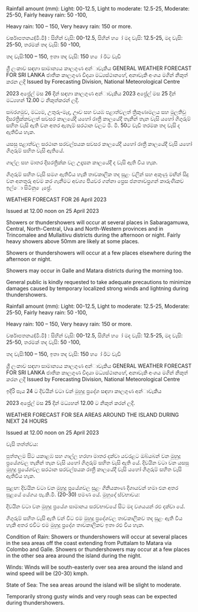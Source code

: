 Rainfall amount (mm): Light: 00-12.5, Light to moderate: 12.5-25, Moderate: 25-50, Fairly heavy rain: 50 -100,

Heavy rain: 100 – 150, Very heavy rain: 150 or more.

වර්ෂාපතනය(මි.මී) : සිහින් වැසි: 00-12.5, සිහින් හ ෝ මද වැසි: 12.5-25, මද වැසි: 25-50, තරමක් තද වැසි: 50 -100,

තද වැසි:100 – 150, ඉතා තද වැසි: 150 හ ෝ ඊට වැඩි

ශ්‍රී ලංකාව සඳහා සාමාන්‍යය කාලගුණ අන්‍ාවැකිය GENERAL WEATHER FORECAST FOR SRI LANKA ජාතික කාලගුණ විදයා මධ්‍යස්ථානහේ, අනාවැකි අංශය මගින් නිකුත් කරන ලදි Issued by Forecasting Division, National Meteorological Centre

2023 අප්‍රේල් මස 26 දින්‍ සඳහා කාලගුණ අන්‍ාවැකිය 2023 අප්‍රේල් මස 25 දින්‍ මධ්‍යහන්‍ 12.00 ට නිකුත්කරන්‍ ලදි.

සබරගමුව, මධ්‍යම, උතුරු-මැද, ඌව සහ වයඹ පළාත්වලත් ත්‍රිකුණාමලය සහ මුලතිවු දිසරත්‍රික්කවලත් සවසර කාලයේදී යහෝ රාත්‍රී කාලයේදී තැනින් තැන වැසි යහෝ ගිගුරුම් සහිත වැසි ඇති වන අතර ඇතැම් සරථාන වලට මි. මී. 50ට වැඩි තරමක තද වැසි ද ඇතිවිය හැක.

යසසු පළාත්වල සරථාන සරවල්පයක සවසර කාලයේදී යහෝ රාත්‍රී කාලයේදී වැසි යහෝ ගිගුරුම් සහිත වැසි ඇතියේ.

ගාල්ල සහ මාතර දිසරත්‍රික්ක වල උදෑසන කාලයේදී ද වැසි ඇති විය හැක.

ගිගුරුම් සහිත වැසි සමග ඇතිවිය හැකි තාවකාලික තද සුළං වලින් සහ අකුණු මඟින් සිදු වන අනතුරු අවම කර ගැනීමට අවශ්‍ය පියවර ගන්නා ප්‍රෙස ජනතාවප්‍රගන් කාරුණිකව ඉල්ො සිටිනු ෙැප්‍රේ.

WEATHER FORECAST FOR 26 April 2023

Issued at 12.00 noon on 25 April 2023

Showers or thundershowers will occur at several places in Sabaragamuwa, Central, North-Central, Uva and North-Western provinces and in Trincomalee and Mullaitivu districts during the afternoon or night. Fairly heavy showers above 50mm are likely at some places.

Showers or thundershowers will occur at a few places elsewhere during the afternoon or night.

Showers may occur in Galle and Matara districts during the morning too.

General public is kindly requested to take adequate precautions to minimize damages caused by temporary localized strong winds and lightning during thundershowers.

Rainfall amount (mm): Light: 00-12.5, Light to moderate: 12.5-25, Moderate: 25-50, Fairly heavy rain: 50 -100,

Heavy rain: 100 – 150, Very heavy rain: 150 or more.

වර්ෂාපතනය(මි.මී) : සිහින් වැසි: 00-12.5, සිහින් හ ෝ මද වැසි: 12.5-25, මද වැසි: 25-50, තරමක් තද වැසි: 50 -100,

තද වැසි:100 – 150, ඉතා තද වැසි: 150 හ ෝ ඊට වැඩි

ශ්‍රී ලංකාව සඳහා සාමාන්‍යය කාලගුණ අන්‍ාවැකිය GENERAL WEATHER FORECAST FOR SRI LANKA ජාතික කාලගුණ විදයා මධ්‍යස්ථානහේ, අනාවැකි අංශය මගින් නිකුත් කරන ලදි Issued by Forecasting Division, National Meteorological Centre

ඉදිරි පැය 24 ට දිවයින්‍ වටා වන්‍ මුහුදු ප්‍රදේශ සඳහා කාලගුණ අන්‍ාවැකිය

2023 අප්‍රේල් මස 25 දින්‍ මධ්‍යහන්‍ 12.00 ට නිකුත් කරන්‍ ලදි.

WEATHER FORECAST FOR SEA AREAS AROUND THE ISLAND DURING NEXT 24 HOURS

Issued at 12.00 noon on 25 April 2023

වැසි තත්ත්වය:

පුත්තලම සිට යකාළඹ සහ ගාල්ල හරහා මාතර දක්වා යවරළට ඔබ්යබන් වන මුහුදු ප්‍රයේශවල තැනින් තැන වැසි යහෝ ගිගුරුම් සහිත වැසි ඇති යේ. දිවයින වටා වන යසසු මුහුදු ප්‍රයේශවල සරථාන සරවල්පයක රාත්‍රී කාලයේදී වැසි යහෝ ගිගුරුම් සහිත වැසි ඇතිවිය හැක.

සුළඟ: දිවයින වටා වන මුහුදු ප්‍රයේශවල සුළං ගිනියකාණ දිශායවන් හමා එන අතර සුළයේ යේගය පැ.කි.මී. (20-30) පමණ යේ. මුහුදේ ස්වභාවය:

දිවයින වටා වන මුහුදු ප්‍රයේශ සාමානය සරවභාවයේ සිට මද වශයයන් රළු දක්වා යේ.

ගිගුරුම් සහිත වැසි ඇති වන්‍ විට එම මුහුදු ප්‍රදේශවල තාවකාලිකව තද සුළං ඇති විය හැකි අතර එවිට එම මුහුදු ප්‍රදේශ තාවකාලිකව ඉතා රළු විය හැක.

Condition of Rain: Showers or thundershowers will occur at several places in the sea areas off the coast extending from Puttalam to Matara via Colombo and Galle. Showers or thundershowers may occur at a few places in the other sea area around the island during the night.

Winds: Winds will be south-easterly over sea area around the island and wind speed will be (20-30) kmph.

State of Sea: The sea areas around the island will be slight to moderate.

Temporarily strong gusty winds and very rough seas can be expected during thundershowers.